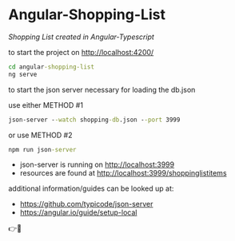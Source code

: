 # Angular-Shopping-List

_Shopping List created in Angular-Typescript_

to start the project on <http://localhost:4200/>

```cmd
cd angular-shopping-list
ng serve
```

to start the json server necessary for loading the db.json

use either METHOD #1

```cmd
json-server --watch shopping-db.json --port 3999
```

or use METHOD #2

```cmd
npm run json-server
```

- json-server is running on <http://localhost:3999>
- resources are found at <http://localhost:3999/shoppinglistitems>

additional information/guides can be looked up at:

- <https://github.com/typicode/json-server>
- <https://angular.io/guide/setup-local>

👉🥛
